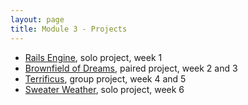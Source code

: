 ```yaml
---
layout: page
title: Module 3 - Projects
---
```


* [Rails Engine](./rails_engine), solo project, week 1
* [Brownfield of Dreams](./brownfield_of_dreams/index), paired project, week 2 and 3
* [Terrificus](./terrificus), group project, week 4 and 5
* [Sweater Weather](./sweater_weather), solo project, week 6
